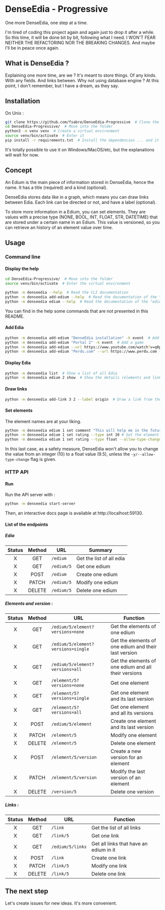 # DenseEdia - Progressive

One more DenseEdia, one step at a time.

I'm tired of coding this project again and again just to drop it after a while.
So this time, it will be done bit by bit, following what I need. I WON'T FEAR
NEITHER THE REFACTORING NOR THE BREAKING CHANGES. And maybe I'll be in peace
once again.

## What is DenseEdia ?

Explaining one more time, are we ? It's meant to store things. Of any kinds.
With any fields. And links between. Why not using database engine ? At this
point, I don't remember, but I have a dream, as they say.

## Installation

On Unix :

```bash
git clone https://github.com/fsabre/DenseEdia-Progressive  # Clone the project
cd DenseEdia-Progressive/  # Move into the folder
python3 -m venv venv  # Create a virtual environment
source venv/bin/activate  # Enter it
pip install -r requirements.txt  # Install the dependencies ... and it's done.
```

It's totally possible to use it on Windows/MacOS/etc, but the explanations will
wait for now.

## Concept

An Edium is the main piece of information stored in DenseEdia, hence the name.
It has a title (required) and a kind (optional).

DenseEdia stores data like in a graph, which means you can draw links between
Edia. Each link can be directed or not, and have a label (optional).

To store more information in a Edium, you can set elements. They are values with
a precise type (NONE, BOOL, INT, FLOAT, STR, DATETIME) that are stored under a
certain name in an Edium. This value is versioned, so you can retrieve an
history of an element value over time.

## Usage

### Command line

#### Display the help

```bash
cd DenseEdia-Progressive/  # Move into the folder
source venv/bin/activate  # Enter the virtual environment

python -m denseedia --help  # Read the CLI documentation
python -m denseedia add-edium --help  # Read the documentation of the "add-edium" command
python -m denseedia edium --help  # Read the documentation of the "edium" group
```

You can find in the help some commands that are not presented in this README.

#### Add Edia

```bash
python -m denseedia add-edium "DenseEdia installation" -k event  # Add an event
python -m denseedia add-edium "Portal 2" -k event  # Add a game
python -m denseedia add-edium --url https://www.youtube.com/watch?v=q0pqJRUTQpY -k music  # Add a music you like
python -m denseedia add-edium "Perdu.com" --url https://www.perdu.com -k website -c "I love this website."  # Add a website with a comment
```

#### Display Edia

```bash
python -m denseedia list  # Show a list of all Edia
python -m denseedia edium 2 show  # Show the details (elements and links) of the Edium n°2
```

#### Draw links

```bash
python -m denseedia add-link 3 2 --label origin  # Draw a link from the 3rd Edium to the 2nd with label "origin"
```

#### Set elements

The element names are at your liking.

```bash
python -m denseedia edium 1 set comment "This will help me in the future."  # Set the element "comment"
python -m denseedia edium 1 set rating --type int 10 # Set the element "rating" to an integer value
python -m denseedia edium 1 set rating --type float --allow-type-change 9.5  # Set the element "rating" to a float value 
```

In this last case, as a safety measure, DenseEdia won't allow you to change the
value from an integer (10) to a float value (9.5), unless the
`-y/--allow-type-change` flag is given.

### HTTP API

#### Run

Run the API server with :

```bash
python -m denseedia start-server
```

Then, an interactive docs page is available at http://localhost:59130.

#### List of the endpoints

##### Edia

| Status | Method | URL        | Summary                  |
|:------:|:------:|------------|--------------------------|
|   X    |  GET   | `/edium`   | Get the list of all edia |
|   X    |  GET   | `/edium/5` | Get one edium            |
|   X    |  POST  | `/edium`   | Create one edium         |
|   X    | PATCH  | `/edium/5` | Modify one edium         |
|   X    | DELETE | `/edium/5` | Delete one edium         |

##### Elements and version :

| Status | Method | URL                                | Function                                             |
|:------:|:------:|------------------------------------|------------------------------------------------------|
|   X    |  GET   | `/edium/5/element?versions=none`   | Get the elements of one edium                        |
|   X    |  GET   | `/edium/5/element?versions=single` | Get the elements of one edium and their last version |
|   X    |  GET   | `/edium/5/element?versions=all`    | Get the elements of one edium and all their versions |
|   X    |  GET   | `/element/5?versions=none`         | Get one element                                      |
|   X    |  GET   | `/element/5?versions=single`       | Get one element and its last version                 |
|   X    |  GET   | `/element/5?versions=all`          | Get one element and all its versions                 |
|   X    |  POST  | `/edium/5/element`                 | Create one element and its last version              |
|   X    | PATCH  | `/element/5`                       | Modify one element                                   |
|   X    | DELETE | `/element/5`                       | Delete one element                                   |
|   X    |  POST  | `/element/5/version`               | Create a new version for an element                  |
|   X    | PATCH  | `/element/5/version`               | Modify the last version of an element                |
|   X    | DELETE | `/version/5`                       | Delete one version                                   |

##### Links :

| Status | Method | URL              | Function                               |
|:------:|:------:|------------------|----------------------------------------|
|   X    |  GET   | `/link`          | Get the list of all links              |
|   X    |  GET   | `/link/5`        | Get one link                           |
|   X    |  GET   | `/edium/5/links` | Get all links that have an edium in it |
|   X    |  POST  | `/link`          | Create one link                        |
|   X    | PATCH  | `/link/5`        | Modify one link                        |
|   X    | DELETE | `/link/5`        | Delete one link                        |

## The next step

Let's create issues for new ideas. It's more convenient.
